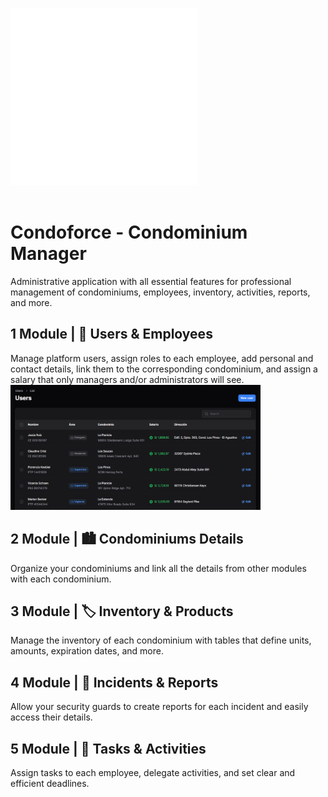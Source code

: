 <a target="_blank"><img src="public\logo-white.webp" width="300" alt="Condoforce Logo"></a><br /><br />

# Condoforce - Condominium Manager
Administrative application with all essential features for professional management of condominiums, employees, inventory, activities, reports, and more.<br />

## 1 Module | 🧑 Users & Employees
Manage platform users, assign roles to each employee, add personal and contact details, link them to the corresponding condominium, and assign a salary that only managers and/or administrators will see.
<a target="_blank"><img src="public\readme_img\users-module.webp" width="400" alt="Users Module"></a>

## 2 Module | 🏙️ Condominiums Details
Organize your condominiums and link all the details from other modules with each condominium.
<!-- <p><a target="_blank"><img src="public\readme_img\users-module.webp" width="400" alt="Users Module"></a></p> -->

## 3 Module | 🏷️ Inventory & Products
Manage the inventory of each condominium with tables that define units, amounts, expiration dates, and more.
<!-- <p><a target="_blank"><img src="public\readme_img\users-module.webp" width="400" alt="Users Module"></a></p> -->

## 4 Module | 🚨 Incidents & Reports
Allow your security guards to create reports for each incident and easily access their details.
<!-- <p><a target="_blank"><img src="public\readme_img\users-module.webp" width="400" alt="Users Module"></a></p> -->

## 5 Module | 🎯 Tasks & Activities
Assign tasks to each employee, delegate activities, and set clear and efficient deadlines.
<!-- <p><a target="_blank"><img src="public\readme_img\users-module.webp" width="400" alt="Users Module"></a></p> -->